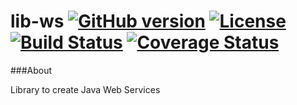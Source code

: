# lib-ws [![GitHub version](https://badge.fury.io/gh/devialab%2Flib-ws.png)](https://github.com/corbel-platform/lib-ws/releases) [![License](http://img.shields.io/badge/license-Apache2-blue.svg?style=flat)](http://www.apache.org/licenses/LICENSE-2.0.txt) [![Build Status](https://travis-ci.org/corbel-platform/lib-ws.svg?branch=master)](https://travis-ci.org/corbel-platform/lib-ws) [![Coverage Status](https://coveralls.io/repos/corbel-platform/lib-ws/badge.svg)](https://coveralls.io/r/corbel-platform/lib-ws)

###About

Library to create Java Web Services
